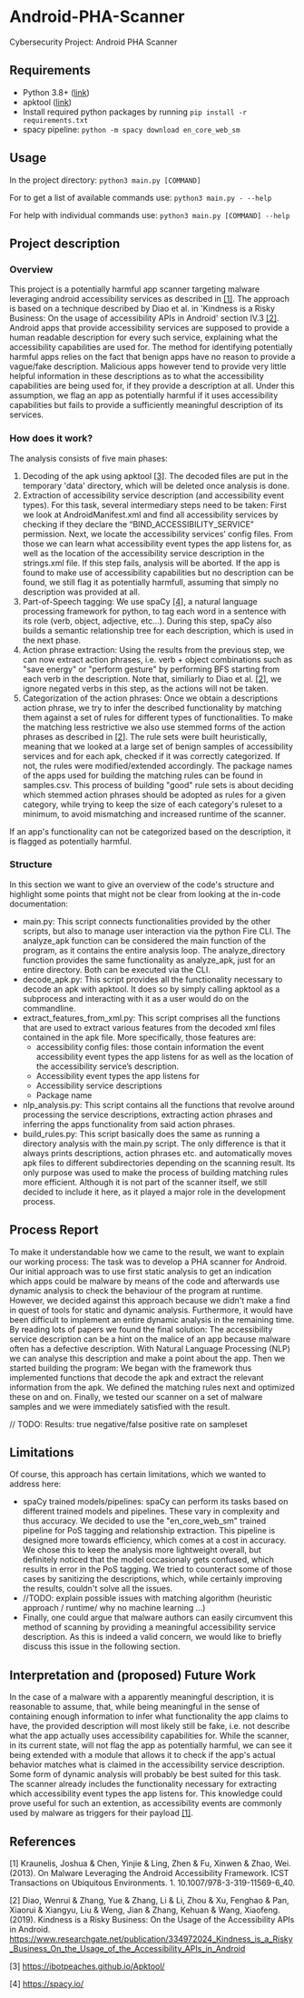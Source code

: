 # Android-PHA-Scanner
Cybersecurity Project: Android PHA Scanner

## Requirements
- Python 3.8+ ([link](https://www.python.org/downloads/)) 
- apktool ([link](https://ibotpeaches.github.io/Apktool/install/))
- Install required python packages by running `pip install -r requirements.txt`
- spacy pipeline: `python -m spacy download en_core_web_sm`

## Usage
In the project directory:
`python3 main.py [COMMAND]`

For to get a list of available commands use:
`python3 main.py - --help`

For help with individual commands use:
`python3 main.py [COMMAND] --help`

## Project description
### Overview
This project is a potentially harmful app scanner targeting malware leveraging android accessibility services as described in [[1]](#1). The approach is based on a technique described by Diao et al. in 'Kindness is a Risky Business: On the usage of accessibility APIs in Android' section IV.3 [[2]](#2). Android apps that provide accessibility services are supposed to provide a human readable description for every such service, explaining what the accessibility capabilities are used for. The method for identifying potentially harmful apps relies on the fact that benign apps have no reason to provide a vague/fake description. Malicious apps however tend to provide very little helpful information in these descriptions as to what the accessibility capabilities are being used for, if they provide a description at all. Under this assumption, we flag an app as potentially harmful if it uses accessibility capabilities but fails to provide a sufficiently meaningful description of its services.

### How does it work?
The analysis consists of five main phases:
1) Decoding of the apk using apktool [[3]](#3). The decoded files are put in the temporary 'data' directory, which will be deleted once analysis is done.
2) Extraction of accessibility service description (and accessibility event types). For this task, several intermediary steps need to be taken: First we look at AndroidManifest.xml and find all accessibility services by checking if they declare the “BIND_ACCESSIBILITY_SERVICE” permission.  Next, we locate the accessibility services’ config files. From those we can learn what accessibility event types the app listens for, as well as the location of the accessibility service description in the strings.xml file. 
If this step fails, analysis will be aborted. If the app is found to make use of accessibility capabilities but no description can be found, we still flag it as potentially harmfull, assuming that simply no description was provided at all.
4) Part-of-Speech tagging: We use spaCy [[4]](#spacy), a natural language processing framework for python, to tag each word in a sentence with its role (verb, object, adjective, etc...). During this step, spaCy also builds a semantic relationship tree for each description, which is used in the next phase.
5) Action phrase extraction: Using the results from the previous step, we can now extract action phrases, i.e. verb + object combinations such as "save energy" or "perform gesture" by performing BFS starting from each verb in the description. Note that, similiarly to Diao et al. [[2]](#2), we ignore negated verbs in this step, as the actions will not be taken.
6) Categorization of the action phrases: Once we obtain a descriptions action phrase, we try to infer the described functionality by matching them against a set of rules for different types of functionalities. To make the matching less restrictive we also use stemmed forms of the action phrases as described in [[2]](#2). The rule sets were built heuristically, meaning that we looked at a large set of benign samples of accessibility services and for each apk, checked if it was correctly categorized. If not, the rules were modified/extended accordingly. The package names of the apps used for building the matching rules can be found in samples.csv. 
This process of building "good" rule sets is about deciding which stemmed action phrases should be adopted as rules for a given category, while trying to keep the size of each category's ruleset to a minimum, to avoid mismatching and increased runtime of the scanner.

If an app's functionality can not be categorized based on the description, it is flagged as potentially harmful.

### Structure
In this section we want to give an overview of the code's structure and highlight some points that might not be clear from looking at the in-code documentation:
- main.py: This script connects functionalities provided by the other scripts, but also to manage user interaction via the python Fire CLI. The analyze_apk function can be considered the main function of the program, as it contains the entire analysis loop. The analyze_directory function provides the same functionality as analyze_apk, just for an entire directory. Both can be executed via the CLI.
- decode_apk.py: This script provides all the functionality necessary to decode an apk with apktool. It does so by simply calling apktool as a subprocess and interacting with it as a user would do on the commandline.
- extract_features_from_xml.py: This script comprises all the functions that are used to extract various features from the decoded xml files contained in the apk file. More specifically, those features are: 
  - accessibility config files: those contain information the event accessibility event types the app listens for as well as the location of the accessibility service’s description.
  - Accessibility event types the app listens for
  - Accessibility service descriptions
  - Package name
- nlp_analysis.py: This script contains all the functions that revolve around processing the service descriptions, extracting action phrases and inferring the apps functionality from said action phrases.
- build_rules.py: This script basically does the same as running a directory analysis with the main.py script. The only difference is that it always prints descriptions, action phrases etc. and automatically moves apk files to different subdirectories depending on the scanning result. Its only purpose was used to make the process of building matching rules more efficient. Although it is not part of the scanner itself, we still decided to include it here, as it played a major role in the development process.

## Process Report
To make it understandable how we came to the result, we want to explain our working process:
The task was to develop a PHA scanner for Android. Our initial approach was to use first static analysis to get an indication which apps could be malware by means of the code and afterwards use dynamic analysis to check the behaviour of the program at runtime. However, we decided against this approach because we didn't make a find in quest of tools for static and dynamic analysis. Furthermore, it would have been difficult to implement an entire dynamic analysis in the remaining time.
By reading lots of papers we found the final solution: The accessibility service description can be a hint on the malice of an app because malware often has a defective description. With Natural Language Processing (NLP) we can analyse this description and make a point about the app.
Then we started building the program: We began with the framework thus implemented functions that decode the apk and extract the relevant information from the apk. We defined the matching rules next and optimized these on and on. 
Finally, we tested our scanner on a set of malware samples and we were immediately satisfied with the result.

// TODO: Results: true negative/false positive rate on sampleset

## Limitations
Of course, this approach has certain limitations, which we wanted to address here:
- spaCy trained models/pipelines: spaCy can perform its tasks based on different trained models and pipelines. These vary in complexity and thus accuracy. We decided to use the "en_core_web_sm" trained pipeline for PoS tagging and relationship extraction. This pipeline is designed more towards efficiency, which comes at a cost in accuracy. We chose this to keep the analysis more lightweight overall, but definitely noticed that the model occasionaly gets confused, which results in error in the PoS tagging. We tried to counteract some of those cases by sanitizing the descriptions, which, while certainly improving the results, couldn't solve all the issues.
- //TODO: explain possible issues with matching algorithm (heuristic approach / runtime/ why no machine learning ...)
- Finally, one could argue that malware authors can easily circumvent this method of scanning by providing a meaningful accessibility service description. As this is indeed a valid concern, we would like to briefly discuss this issue in the following section.

## Interpretation and (proposed) Future Work
In the case of a malware with a apparently meaningful description, it is reasonable to assume, that, while being meaningful in the sense of containing enough information to infer what functionality the app claims to have, the provided description will most likely still be fake, i.e. not describe what the app actually uses accessibility capabilities for. 
While the scanner, in its current state, will not flag the app as potentially harmful, we can see it being extended with a module that allows it to check if the app's actual behavior matches what is claimed in the accessibility service description. Some form of dynamic analysis will probably be best suited for this task. The scanner already includes the functionality necessary for extracting which accessibility event types the app listens for. This knowledge could prove useful for such an extention, as accessibility events are commonly used by malware as triggers for their payload [[1]](#1).

## References
<a id="1">[1]</a> 
Kraunelis, Joshua & Chen, Yinjie & Ling, Zhen & Fu, Xinwen & Zhao, Wei. (2013). On Malware Leveraging the Android Accessibility Framework. ICST Transactions on Ubiquitous Environments. 1. 10.1007/978-3-319-11569-6_40. 

<a id="2">[2]</a> 
Diao, Wenrui & Zhang, Yue & Zhang, Li & Li, Zhou & Xu, Fenghao & Pan, Xiaorui & Xiangyu, Liu & Weng, Jian & Zhang, Kehuan & Wang, Xiaofeng. (2019). Kindness is a Risky Business: On the Usage of the Accessibility APIs in Android. https://www.researchgate.net/publication/334972024_Kindness_is_a_Risky_Business_On_the_Usage_of_the_Accessibility_APIs_in_Android

<a id="3">[3]</a>
https://ibotpeaches.github.io/Apktool/

<a id="spacy">[4]</a>
https://spacy.io/
